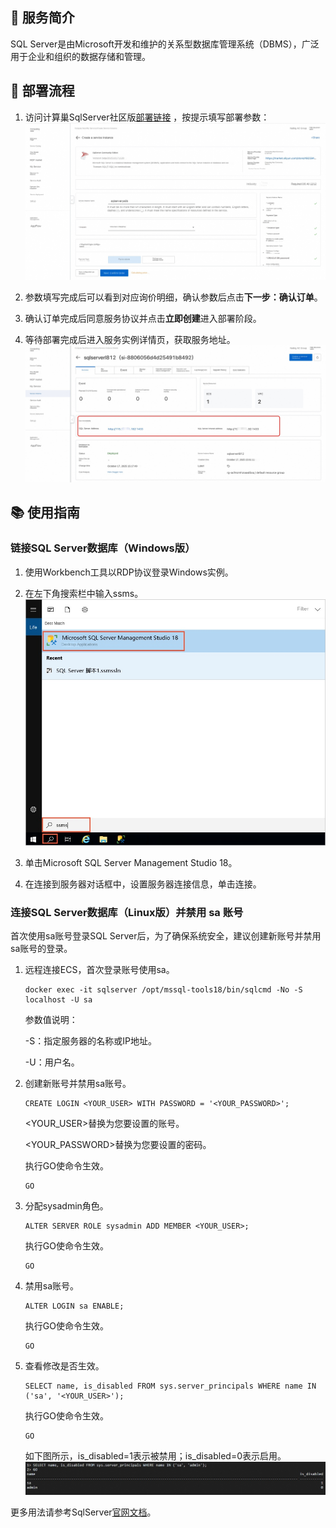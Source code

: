 ## 🌟 服务简介

SQL Server是由Microsoft开发和维护的关系型数据库管理系统（DBMS），广泛用于企业和组织的数据存储和管理。

## 🚀 部署流程

1. 访问计算巢SqlServer社区版[部署链接](https://computenest.console.aliyun.com/service/instance/create/cn-hangzhou?type=user&ServiceId=service-04edc57c62cd4c6b95b3)
，按提示填写部署参数：
![image.png](images-en/1.jpg)

2. 参数填写完成后可以看到对应询价明细，确认参数后点击**下一步：确认订单**。

3. 确认订单完成后同意服务协议并点击**立即创建**进入部署阶段。

4. 等待部署完成后进入服务实例详情页，获取服务地址。
   ![image.png](images-en/2.jpg)

## 📚 使用指南

### 链接SQL Server数据库（Windows版）

1. 使用Workbench工具以RDP协议登录Windows实例。

2. 在左下角搜索栏中输入ssms。
   ![image.png](images-en/4.png)

3. 单击Microsoft SQL Server Management Studio 18。

4. 在连接到服务器对话框中，设置服务器连接信息，单击连接。

### 连接SQL Server数据库（Linux版）并禁用 sa 账号

首次使用sa账号登录SQL Server后，为了确保系统安全，建议创建新账号并禁用sa账号的登录。

1. 远程连接ECS，首次登录账号使用sa。

   ```shell
   docker exec -it sqlserver /opt/mssql-tools18/bin/sqlcmd -No -S localhost -U sa
   ```
   参数值说明：

   -S：指定服务器的名称或IP地址。

   -U：用户名。

2. 创建新账号并禁用sa账号。
   ```shell
   CREATE LOGIN <YOUR_USER> WITH PASSWORD = '<YOUR_PASSWORD>';
   ```
   <YOUR_USER>替换为您要设置的账号。

   <YOUR_PASSWORD>替换为您要设置的密码。

   执行GO使命令生效。
   ```shell
   GO
   ```

3. 分配sysadmin角色。
   ```
   ALTER SERVER ROLE sysadmin ADD MEMBER <YOUR_USER>;
   ```
   执行GO使命令生效。
   ```shell
   GO
   ```

4. 禁用sa账号。
   ```shell
   ALTER LOGIN sa ENABLE;
   ```
   执行GO使命令生效。
   ```shell
   GO
   ```

5. 查看修改是否生效。
   ```shell
   SELECT name, is_disabled FROM sys.server_principals WHERE name IN ('sa', '<YOUR_USER>');
   ``` 
   执行GO使命令生效。
   ```shell
   GO
   ```
   如下图所示，is_disabled=1表示被禁用；is_disabled=0表示启用。
   ![image.png](images-en/3.png)

更多用法请参考SqlServer[官网文档](https://learn.microsoft.com/zh-cn/sql/sql-server/?view=sql-server-ver17)。